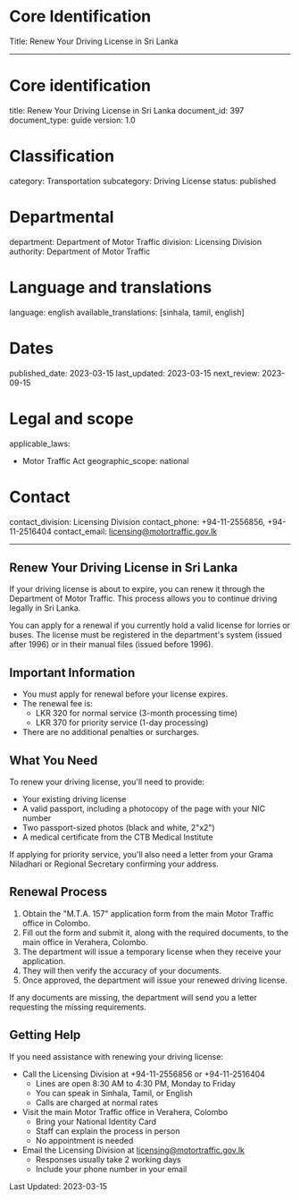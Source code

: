 # Core Identification
Title: Renew Your Driving License in Sri Lanka

---
# Core identification
title: Renew Your Driving License in Sri Lanka
document_id: 397
document_type: guide
version: 1.0

# Classification
category: Transportation
subcategory: Driving License
status: published

# Departmental
department: Department of Motor Traffic
division: Licensing Division
authority: Department of Motor Traffic

# Language and translations
language: english
available_translations: [sinhala, tamil, english]

# Dates
published_date: 2023-03-15
last_updated: 2023-03-15
next_review: 2023-09-15

# Legal and scope
applicable_laws:
 - Motor Traffic Act
geographic_scope: national

# Contact
contact_division: Licensing Division
contact_phone: +94-11-2556856, +94-11-2516404
contact_email: licensing@motortraffic.gov.lk

---

## Renew Your Driving License in Sri Lanka

If your driving license is about to expire, you can renew it through the Department of Motor Traffic. This process allows you to continue driving legally in Sri Lanka.

You can apply for a renewal if you currently hold a valid license for lorries or buses. The license must be registered in the department's system (issued after 1996) or in their manual files (issued before 1996).

## Important Information

- You must apply for renewal before your license expires.
- The renewal fee is:
    - LKR 320 for normal service (3-month processing time)
    - LKR 370 for priority service (1-day processing)
- There are no additional penalties or surcharges.

## What You Need

To renew your driving license, you'll need to provide:

- Your existing driving license
- A valid passport, including a photocopy of the page with your NIC number
- Two passport-sized photos (black and white, 2"x2")
- A medical certificate from the CTB Medical Institute

If applying for priority service, you'll also need a letter from your Grama Niladhari or Regional Secretary confirming your address.

## Renewal Process

1. Obtain the "M.T.A. 157" application form from the main Motor Traffic office in Colombo.
2. Fill out the form and submit it, along with the required documents, to the main office in Verahera, Colombo.
3. The department will issue a temporary license when they receive your application.
4. They will then verify the accuracy of your documents.
5. Once approved, the department will issue your renewed driving license.

If any documents are missing, the department will send you a letter requesting the missing requirements.

## Getting Help

If you need assistance with renewing your driving license:

- Call the Licensing Division at +94-11-2556856 or +94-11-2516404
    - Lines are open 8:30 AM to 4:30 PM, Monday to Friday
    - You can speak in Sinhala, Tamil, or English
    - Calls are charged at normal rates
- Visit the main Motor Traffic office in Verahera, Colombo
    - Bring your National Identity Card
    - Staff can explain the process in person
    - No appointment is needed
- Email the Licensing Division at licensing@motortraffic.gov.lk
    - Responses usually take 2 working days
    - Include your phone number in your email

Last Updated: 2023-03-15